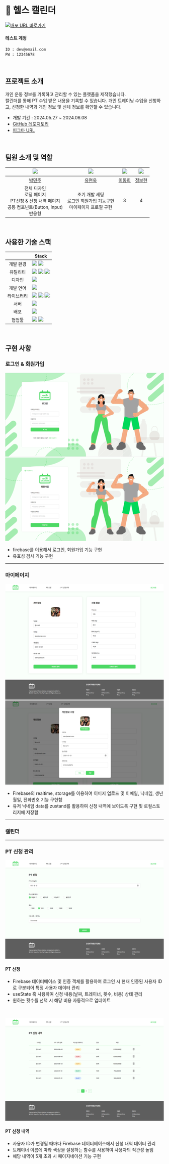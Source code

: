 # 💪 헬스 캘린더

<div>
  <a href="" target="_blank">
    <img src="https://img.shields.io/badge/배포  URL 바로가기-4CD964?style=for-the-badge&logoColor=white" alt="배포 URL 바로가기"/>
  </a>
</div>

#### 테스트 계정

```
ID : dev@email.com
PW : 12345678
```

<br>

## 프로젝트 소개

개인 운동 정보를 기록하고 관리할 수 있는 플랫폼을 제작했습니다.<br>
캘린더를 통해 PT 수업 받은 내용을 기록할 수 있습니다. 개인 트레이닝 수업을 신청하고, 신청한 내역과 개인 정보 및 신체 정보를 확인할 수 있습니다.

- 개발 기간 : 2024.05.27 ~ 2024.06.08
- [GitHub 레포지토리](https://github.com/Toy2Team/toy2)
- [피그마 URL](https://www.figma.com/design/7lEvIfutwvA9yO1EfXj5Kq/%ED%86%A0%EC%9D%B4%ED%94%84%EB%A1%9C%EC%A0%9D%ED%8A%B82_%ED%97%AC%EC%8A%A4%EC%BA%98%EB%A6%B0%EB%8D%94?m=dev&node-id=65-422&t=tar3EgTOtHJbRak2-1)

<br>

## 팀원 소개 및 역할

|          <img src="https://avatars.githubusercontent.com/u/157576281?v=4" width="150px"/>           | <img src="https://avatars.githubusercontent.com/u/110236953?v=4" width="150px" /> | <img src="https://avatars.githubusercontent.com/u/98334298?v=4" width="150px" /> | <img src="https://avatars.githubusercontent.com/u/133548706?v=4" width="150px" /> |
| :-------------------------------------------------------------------------------------------------: | :-------------------------------------------------------------------------------: | :------------------------------------------------------------------------------: | :-------------------------------------------------------------------------------: |
|                               [박민주](https://github.com/minnug-dev)                               |                     [유현욱](https://github.com/YuHyeonWook)                      |                       [이동희](https://github.com/ldh9669)                       |                    [정보현](https://github.com/jeongbohyeoun)                     |
| 전체 디자인<br>로딩 페이지<br>PT신청 & 신청 내역 페이지<br> 공통 컴포넌트(Button, Input)<br> 반응형 |      초기 개발 세팅</br>로그인 회원가입 기능구현</br> 마이페이지 프로필 구현      |                                        3                                         |                                         4                                         |

<br>

## 사용한 기술 스택

|            | Stack                                                                                                                                                                                                                                                                                                                                      |
| :--------: | ------------------------------------------------------------------------------------------------------------------------------------------------------------------------------------------------------------------------------------------------------------------------------------------------------------------------------------------ |
| 개발 환경  | <img src="https://img.shields.io/badge/Yarn-2C8EBB?style=for-the-badge&logo=yarn&logoColor=white"> <img src="https://img.shields.io/badge/vite-646CFF?style=for-the-badge&logo=vite&logoColor=white">                                                                                                                                      |
|  유틸리티  | <img src="https://img.shields.io/badge/ESlint-4B32C3?style=for-the-badge&logo=ESlint&logoColor=white"> <img src="https://img.shields.io/badge/prettier-F7B93E?style=for-the-badge&logo=Prettier&logoColor=black"> <img src="https://img.shields.io/badge/Storybook-FF4785?style=for-the-badge&logo=storybook&logoColor=white">             |
|   디자인   | <img src="https://img.shields.io/badge/figma-F24E1E?style=for-the-badge&logo=figma&logoColor=white">                                                                                                                                                                                                                                       |
| 개발 언어  | <img src="https://img.shields.io/badge/typescript-3178C6?style=for-the-badge&logo=TypeScript&logoColor=black">                                                                                                                                                                                                                             |
| 라이브러리 | <img src="https://img.shields.io/badge/react-61DAFB?style=for-the-badge&logo=react&logoColor=white"> <img src="https://img.shields.io/badge/styled_components-DB7093?style=for-the-badge&logo=styled-components&logoColor=white"> <img src="https://img.shields.io/badge/Zustand-000000?style=for-the-badge&logo=zustand&logoColor=white"> |
|    서버    | <img src="https://img.shields.io/badge/firebase-FFCA28?style=for-the-badge&logo=firebase&logoColor=white">                                                                                                                                                                                                                                 |
|    배포    | <img src="https://img.shields.io/badge/Vercel-000000?style=for-the-badge&logo=Vercel&logoColor=white"/>                                                                                                                                                                                                                                    |
|   협업툴   | <img src="https://img.shields.io/badge/Git-F05032?style=for-the-badge&logo=Git&logoColor=white"> <img src="https://img.shields.io/badge/Github-181717?style=for-the-badge&logo=Github&logoColor=white">                                                                                                                                    |

<br>

## 구현 사항

### 로그인 & 회원가입

![image](./public/readme/main.png)
![image](./public/readme/join.png)

- firebase를 이용해서 로그인, 회원가입 기능 구현
- 유효성 검사 기능 구현

---

### 마이페이지

![image](./public/readme/mypage.png)
![image](./public/readme/mypage-info.png)

- Firebase의 realtime, storage를 이용하여 이미지 업로드 및 이메일, 닉네임, 생년월일, 전화번호 기능 구현함
- 유저 닉네임 data를 zustand를 활용하여 신청 내역에 보이도록 구현 및 로컬스토리지에 저장함

---

### 캘린더

---

### PT 신청 관리

![image](./public/readme/apply.png)

#### PT 신청

- Firebase 데이터베이스 및 인증 객체를 활용하여 로그인 시 현재 인증된 사용자 ID로 구분되어 특정 사용자 데이터 관리
- useState 훅 사용하여 신청 내용(날짜, 트레이너, 횟수, 비용) 상태 관리
- 원하는 횟수를 선택 시 해당 비용 자동적으로 업데이트
  <br><br><br>

![image](./public/readme/apply-list.png)

#### PT 신청 내역

- 사용자 ID가 변경될 때마다 Firebase 데이터베이스에서 신청 내역 데이터 관리
- 트레이너 이름에 따라 색상을 설정하는 함수를 사용하여 사용자의 직관성 높임
- 해당 내역이 5개 초과 시 페이지네이션 기능 구현
